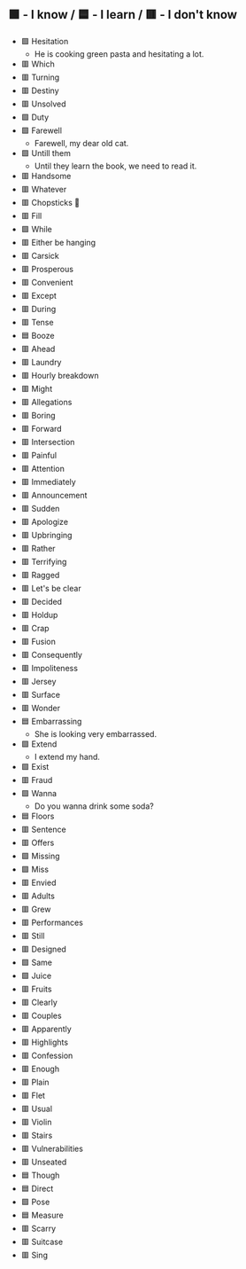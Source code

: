 ## 🟩 - I know / 🟦 - I learn / 🟥 - I don't know

- 🟩 Hesitation
  - He is cooking green pasta and hesitating a lot.
- 🟥 Which  
- 🟥 Turning  
- 🟥 Destiny  
- 🟥 Unsolved  
- 🟩 Duty  
- 🟩 Farewell
  - Farewell, my dear old cat.
- 🟩 Untill them  
  - Until they learn the book, we need to read it.
- 🟥 Handsome  
- 🟥 Whatever  
- 🟥 Chopsticks 🥢  
- 🟥 Fill  
- 🟩 While  
- 🟥 Either be hanging  
- 🟥 Carsick  
- 🟥 Prosperous  
- 🟥 Convenient  
- 🟥 Except  
- 🟥 During  
- 🟥 Tense  
- 🟦 Booze  
- 🟥 Ahead  
- 🟥 Laundry  
- 🟥 Hourly breakdown  
- 🟥 Might  
- 🟥 Allegations  
- 🟥 Boring  
- 🟥 Forward  
- 🟥 Intersection  
- 🟥 Painful  
- 🟥 Attention  
- 🟥 Immediately  
- 🟥 Announcement  
- 🟥 Sudden  
- 🟥 Apologize  
- 🟥 Upbringing  
- 🟥 Rather  
- 🟥 Terrifying  
- 🟥 Ragged  
- 🟥 Let's be clear  
- 🟥 Decided  
- 🟥 Holdup  
- 🟥 Crap  
- 🟥 Fusion  
- 🟥 Consequently  
- 🟥 Impoliteness  
- 🟥 Jersey  
- 🟥 Surface  
- 🟥 Wonder  
- 🟦 Embarrassing  
  - She is looking very embarrassed.
- 🟩 Extend  
  - I extend my hand.
- 🟩 Exist  
- 🟥 Fraud  
- 🟩 Wanna  
  - Do you wanna drink some soda?
- 🟦 Floors  
- 🟥 Sentence  
- 🟥 Offers  
- 🟩 Missing  
- 🟩 Miss  
- 🟥 Envied  
- 🟥 Adults  
- 🟥 Grew  
- 🟥 Performances  
- 🟥 Still  
- 🟥 Designed  
- 🟩 Same  
- 🟩 Juice  
- 🟥 Fruits  
- 🟥 Clearly  
- 🟥 Couples  
- 🟥 Apparently  
- 🟥 Highlights  
- 🟥 Confession  
- 🟥 Enough  
- 🟥 Plain  
- 🟥 Flet  
- 🟥 Usual  
- 🟥 Violin  
- 🟥 Stairs  
- 🟥 Vulnerabilities  
- 🟥 Unseated  
- 🟦 Though
- 🟦 Direct
- 🟩 Pose
- 🟦 Measure
- 🟥 Scarry
- 🟥 Suitcase
- 🟥 Sing